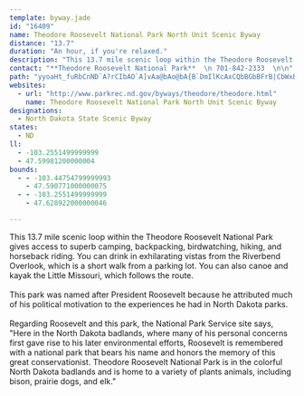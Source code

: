 ```yaml
---
template: byway.jade
id: "16409"
name: Theodore Roosevelt National Park North Unit Scenic Byway
distance: "13.7"
duration: "An hour, if you're relaxed."
description: "This 13.7 mile scenic loop within the Theodore Roosevelt National Park gives access to superb camping, backpacking, birdwatching, hiking, and horseback riding. You can canoe and kayak the Little Missouri, which follows the route."
contact: "**Theodore Roosevelt National Park**  \n 701-842-2333  \n\n"
path: "yyoaHt_fuRbCnND`A?rCIbAO`A]vAa@bAo@bA{B`DmIlKcAxCQbBGbBFrB|CbWxB~\\IfBe@xAs@~@wA~@a@l@_@~A?r@DdAXdAhA`DjArC^d@r@Rh@@^Ul@s@xAsFXW`@Ur@Ib@Nx@n@`AxBbCxGvA`Dr@fAdDjDrDjCvClCr@xAb@lBNt@ZlFNvAl@xBXf@fMrOl@`Af@lBb@fDH~A?jE}@`IEzCTlFOrAyAfFyEzImEjJU`AcBzLEdBJnATjAfClEhBxBXf@X|@D~AUhA_@jA]^{@^cAEaCeBk@Ey@T}CrAk@f@gD`F}B~Bc@~@Gd@GdANhEGjDF`BV~@n@rAjB~Cl@rAR`AJrAn@rQK~B_@fAqBdCiAxBYnBG|AF|MLlBb@lBXp@hCzD^rBw@np@GhAc@fBmAhBy@d@oD\\oAl@a@f@oApCsHhRmB~Bs@l@}CfBuDrAsB|By@NaDJoHxEuExC{@lAm@jA_@nA[vBMnBEpKKxBY`CmEnTi@t@sBl@o@^g@|AKxAKxFNfEFlAhAnFFjAIrC^dC?zAOdDo@xA{DlGk@rA_@dBY`CcB`HIzABjAxA~KNxAd@vLAdAGd@q@`A}@j@YZQj@C~AHd@P`@b@b@XFZKp@u@~@}E`@{@XQf@EdBAl@e@NsASyEHs@Xm@TS\\Cj@XRh@XrB@tB[xF_@xBw@fD{@~AsDrAg@j@iAlC_@j@_Ax@oAFqGwBoBGiBLqD|@iCd@gCLmF?qLeAcDDmGd@yBl@s@j@mBlBiAlBy@`Dk@xF}AlF_@lDDxDl@tECdB[`Bc@x@i@h@cDdBcAhAcAbBs@lBeBnHo@~DYtDC~@H~ALr@^jAz@tApBrAjAnA\\z@Pz@HhAA~@W`Be@dAiAx@cCXu@d@IR_@dASlBKtCDrBZvBf@tAjAdB|@lBZjA\\pBJ|BA~As@lLEtCXjFTfBh@jCr@`Cv@dB`EfGb@rBN`FP~@\\x@n@`A|@b@x@LtAf@h@j@n@~@l@jAhAhDn@vAbCxC^n@h@dCNxE^xDh@~Br@rB~@lBjAlBfBlBhBfAfCdAp@p@h@fAXxBElBm@dEsAlHKrABrAJr@R~@h@jAbBrAnCx@fFLxAKvCg@nDsAr@Q|CAxARtB~@rAzAh@dARf@^~AT~B?lA_@rFEdBDhDRjDNdA^tANd@zA~Bb@jADf@?pAKxAYzAiCfGS~@SpBAhAH|BT~Ab@tAd@x@dAjAhBx@`AFt@G"
websites: 
  - url: "http://www.parkrec.nd.gov/byways/theodore/theodore.html"
    name: Theodore Roosevelt National Park North Unit Scenic Byway
designations: 
  - North Dakota State Scenic Byway
states: 
  - ND
ll: 
  - -103.2551499999999
  - 47.59981200000004
bounds: 
  - - -103.44754799999993
    - 47.590771000000075
  - - -103.2551499999999
    - 47.628922000000046

---
```


<p>This 13.7 mile scenic loop within the Theodore Roosevelt
National Park gives access to superb camping, backpacking,
birdwatching, hiking, and horseback riding. You can drink in
exhilarating vistas from the Riverbend Overlook, which is a short
walk from a parking lot. You can also canoe and kayak the Little
Missouri, which follows the route.<br>
<br>
This park was named after President Roosevelt because he attributed
much of his political motivation to the experiences he had in North
Dakota parks.<br>
<br>
Regarding Roosevelt and this park, the National Park Service site
says, "Here in the North Dakota badlands, where many of his
personal concerns first gave rise to his later environmental
efforts, Roosevelt is remembered with a national park that bears
his name and honors the memory of this great conservationist.
Theodore Roosevelt National Park is in the colorful North Dakota
badlands and is home to a variety of plants animals, including
bison, prairie dogs, and elk."<br></p>